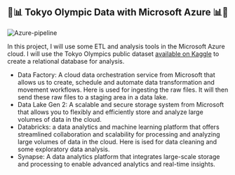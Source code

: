 ## 🏅📊 Tokyo Olympic Data with Microsoft Azure 📊🏅
![Azure-pipeline](https://github.com/audreyemmely/DEProjects/assets/52829664/08480840-3512-480a-8190-07251838d3a8)

In this project, I will use some ETL and analysis tools in the Microsoft Azure cloud. I will use the Tokyo Olympics public dataset [available on Kaggle](https://www.kaggle.com/datasets/arjunprasadsarkhel/2021-olympics-in-tokyo) to create a relational database for analysis.

* Data Factory: A cloud data orchestration service from Microsoft that allows us to create, schedule and automate data transformation and movement workflows. Here is used for ingesting the raw files. It will then send these raw files to a staging area in a data lake.
* Data Lake Gen 2: A scalable and secure storage system from Microsoft that allows you to flexibly and efficiently store and analyze large volumes of data in the cloud.
* Databricks: a data analytics and machine learning platform that offers streamlined collaboration and scalability for processing and analyzing large volumes of data in the cloud. Here is ised for data cleaning and some exploratory data analysis. 
* Synapse: A data analytics platform that integrates large-scale storage and processing to enable advanced analytics and real-time insights.

